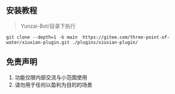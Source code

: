 ## 安装教程      

> Yunzai-Bot/目录下执行   
```
git clone --depth=1 -b main  https://gitee.com/three-point-of-water/xiuxian-plugin.git ./plugins/xiuxian-plugin/      
```    

## 免责声明       
1. 功能仅限内部交流与小范围使用       
2. 请勿用于任何以盈利为目的的场景  
